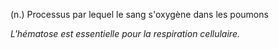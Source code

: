 (n.) Processus par lequel le sang s'oxygène dans les poumons

*L'hématose est essentielle pour la respiration cellulaire.*